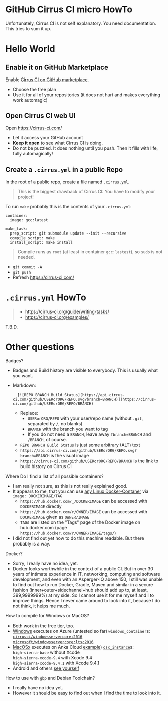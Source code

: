 # GitHub Cirrus CI micro HowTo

Unfortunately, Cirrus CI is not self explanatory.  You need documentation.  This tries to sum it up.

# Hello World

## Enable it on GitHub Marketplace

Enable [Cirrus CI on GitHub marketplace](https://github.com/marketplace/cirrus-ci).
- Choose the free plan
- Use it for all of your repositories (it does not hurt and makes everything work automagic)

## Open Cirrus CI web UI

Open https://cirrus-ci.com/
- Let it access your GitHub account
- **Keep it open** to see what Cirrus CI is doing.
- Do not be puzzled.  It does nothing until you push.  Then it fills with life, fully automagically!

## Create a `.cirrus.yml` in a public Repo

In the root of a public repo, create a file named `.cirrus.yml`.

> This is the biggest drawback of Cirrus CI:  You have to modify your project!

To run `make` probably this is the contents of your `.cirrus.yml`:

```
container:
  image: gcc:latest

make_task:
  prep_script: git submodule update --init --recursive
  compile_script: make
  install_script: make install
```

> Compile runs as `root` (at least in container `gcc:lastest`), so `sudo` is not needed.

- `git commit -A`
- `git push`
- Refresh https://cirrus-ci.com/


# `.cirrus.yml` HowTo

> - https://cirrus-ci.org/guide/writing-tasks/
> - https://cirrus-ci.org/examples/

T.B.D.

# Other questions

Badges?

- Badges and Build history are visible to everybody.  This is usually what you want.
- Markdown:

        [![REPO BRANCH Build Status](https://api.cirrus-ci.com/github/USERorORG/REPO.svg?branch=BRANCH)](https://cirrus-ci.com/github/USERorORG/REPO/BRANCH)
    
  - Replace:
    - `USERorORG/REPO` with your user/repo name (without `.git`, separated by `/`, no blanks)
    - `BRANCH` with the branch you want to tag
    - If you do not need a `BRANCH`, leave away `?branch=BRANCH` and `/BRANCH`, of course.
  - `REPO BRANCH Build Status` is just some arbitrary (ALT) text
  - `https://api.cirrus-ci.com/github/USERorORG/REPO.svg?branch=BRANCH` is the visual image
  - `https://cirrus-ci.com/github/USERorORG/REPO/BRANCH` is the link to build history on Cirrus CI

Where Do I find a list of all possible containers?

- I am really not sure, as this is not really explained good.
- It appears to me, that you can use [any Linux Docker-Contaner](https://hub.docker.com/explore/) via `image: DOCKERIMAGE/TAG`
  - `https://hub.docker.com/_/DOCKERIMAGE` can be accessed with `DOCKERIMAGE` directly
  - `https://hub.docker.com/r/OWNER/IMAGE` can be accessed with `DOCKERIMAGE` given as `OWNER/IMAGE`
  - `TAG`s are listed on the "Tags" page of the Docker image on hub.docker.com (page `https://hub.docker.com/r/OWNER/IMAGE/tags/`)
- I did not find out yet how to do this machine readable.  But there probably is a way.

Docker?

- Sorry, I really have no idea, yet.  
- Docker looks worthwhile in the context of a public CI.  But in over 30 years of intimate experience in IT, networking, computing and software development, and even with an Asperger-IQ above 150, I still was unable to find out how to run Docker, Gradle, Maven and similar in a secure fashion (inner+outer+sidechannel+hub should add up to, at least, 399,9999999%) at my side.  So I cannot use it for me myself and I to improve things.  Hence I never came around to look into it, because I do not think, it helps me much.

How to compile for Windows or MacOS?

- Both work in the free tier, too.
- [Windows](https://cirrus-ci.org/guide/windows/) executes on Azure (untested so far) `windows_container`s:  
  [`cirrusci/windowsservercore:2016`](https://hub.docker.com/r/cirrusci/windowsservercore/tags/)
  [`microsoft/windowsservercore:ltsc2016`](https://hub.docker.com/r/microsoft/windowsservercore/tags/)  
- [MacOSx](https://cirrus-ci.org/guide/macOS/) executes on Anka Cloud [example](https://github.com/hilbix/macshim/blob/dev/.cirrus.yml)) [`osx_instance`](https://github.com/cirruslabs/osx-images)s:  
  `high-sierra-base` without Xcode  
  `high-sierra-xcode-9.4` with Xcode 9.4  
  `high-sierra-xcode-9.4.1` with Xcode 9.4.1
- Android and others [see yourself](https://hub.docker.com/u/cirrusci/)

How to use with `gbp` and Debian Toolchain?

- I really have no idea yet.
- However it should be easy to find out when I find the time to look into it.
